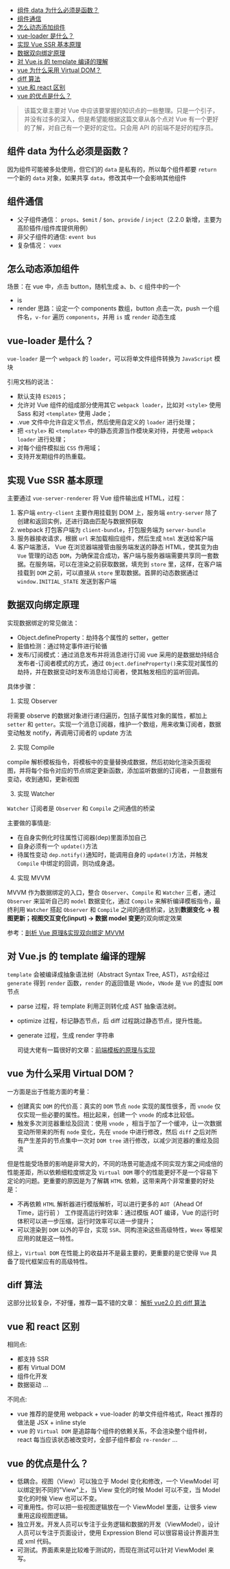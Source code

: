<!-- @import "[TOC]" {cmd="toc" depthFrom=1 depthTo=6 orderedList=false} -->

<!-- code_chunk_output -->

* [组件 data 为什么必须是函数？](#组件-data-为什么必须是函数)
* [组件通信](#组件通信)
* [怎么动态添加组件](#怎么动态添加组件)
* [vue-loader 是什么？](#vue-loader-是什么)
* [实现 Vue SSR 基本原理](#实现-vue-ssr-基本原理)
* [数据双向绑定原理](#数据双向绑定原理)
* [对 Vue.js 的 template 编译的理解](#对-vuejs-的-template-编译的理解)
* [vue 为什么采用 Virtual DOM？](#vue-为什么采用-virtual-dom)
* [diff 算法](#diff-算法)
* [vue 和 react 区别](#vue-和-react-区别)
* [vue 的优点是什么？](#vue-的优点是什么)

<!-- /code_chunk_output -->

> 该篇文章主要对 Vue 中应该要掌握的知识点的一些整理。只是一个引子，并没有过多的深入，但是希望能根据这篇文章从各个点对 Vue 有一个更好的了解，对自己有一个更好的定位。只会用 API 的前端不是好的程序员。

## 组件 data 为什么必须是函数？

因为组件可能被多处使用，但它们的 `data` 是私有的，所以每个组件都要 `return` 一个新的 `data` 对象，如果共享 `data`，修改其中一个会影响其他组件

## 组件通信

- 父子组件通信： `props`、`$emit` / `$on`、`provide` / `inject`（2.2.0 新增，主要为高阶插件/组件库提供用例）
- 非父子组件的通信: `event bus`
- 复杂情况： `vuex`

## 怎么动态添加组件

场景：在 vue 中，点击 button，随机生成 a、b、c 组件中的一个

- is
- render
  思路：设定一个 components 数组，button 点击一次，push 一个组件名，`v-for` 遍历 `components`，并用 `is` 或 `render` 动态生成

## vue-loader 是什么？

`vue-loader` 是一个 `webpack` 的 `loader`，可以将单文件组件转换为 `JavaScript` 模块

引用文档的说法：

- 默认支持 `ES2015`；
- 允许对 Vue 组件的组成部分使用其它 `webpack loader`，比如对 `<style>` 使用 Sass 和对 `<template>` 使用 Jade；
- .vue 文件中允许自定义节点，然后使用自定义的 `loader` 进行处理；
- 把 `<style>` 和 `<template>` 中的静态资源当作模块来对待，并使用 `webpack loader` 进行处理；
- 对每个组件模拟出 `CSS` 作用域；
- 支持开发期组件的热重载。

## 实现 Vue SSR 基本原理

主要通过 `vue-server-renderer` 将 Vue 组件输出成 HTML，过程：

1. 客户端 `entry-client` 主要作用挂载到 DOM 上，服务端 `entry-server` 除了创建和返回实例，还进行路由匹配与数据预获取
2. webpack 打包客户端为 `client-bundle`，打包服务端为 `server-bundle`
3. 服务器接收请求，根据 `url` 来加载相应组件，然后生成 `html` 发送给客户端
4. 客户端激活， Vue 在浏览器端接管由服务端发送的静态 HTML，使其变为由 `Vue` 管理的动态 `DOM`，为确保混合成功，客户端与服务器端需要共享同一套数据。在服务端，可以在渲染之前获取数据，填充到 `store` 里，这样，在客户端挂载到 `DOM` 之前，可以直接从 `store` 里取数据。首屏的动态数据通过 `window.INITIAL_STATE` 发送到客户端

## 数据双向绑定原理

实现数据绑定的常见做法：

- Object.defineProperty：劫持各个属性的 setter，getter
- 脏值检测：通过特定事件进行轮循
- 发布/订阅模式：通过消息发布并将消息进行订阅
  vue 采用的是数据劫持结合发布者-订阅者模式的方式，通过 `Object.defineProperty()`来实现对属性的劫持，并在数据变动时发布消息给订阅者，使其触发相应的监听回调。

具体步骤：

1. 实现 Observer

将需要 observe 的数据对象进行递归遍历，包括子属性对象的属性，都加上 `setter` 和 `getter`。实现一个消息订阅器，维护一个数组，用来收集订阅者，数据变动触发 notify，再调用订阅者的 update 方法

2. 实现 Compile

compile 解析模板指令，将模板中的变量替换成数据，然后初始化渲染页面视图，并将每个指令对应的节点绑定更新函数，添加监听数据的订阅者，一旦数据有变动，收到通知，更新视图

3. 实现 Watcher

`Watcher` 订阅者是 `Observer` 和 `Compile` 之间通信的桥梁

主要做的事情是:

- 在自身实例化时往属性订阅器(dep)里面添加自己
- 自身必须有一个 `update()`方法
- 待属性变动 `dep.notify()`通知时，能调用自身的 `update()`方法，并触发 `Compile` 中绑定的回调，则功成身退。

4. 实现 MVVM

MVVM 作为数据绑定的入口，整合 `Observer`、`Compile` 和 `Watcher` 三者，通过 `Observer` 来监听自己的 `model` 数据变化，通过 `Compile` 来解析编译模板指令，最终利用 `Watcher` 搭起 `Observer` 和 `Compile` 之间的通信桥梁，达到**数据变化 -> 视图更新；视图交互变化(input) -> 数据 model 变更**的双向绑定效果

参考：[剖析 Vue 原理&实现双向绑定 MVVM](https://github.com/fyuanfen/learning-vue/tree/master/mvvm)

## 对 Vue.js 的 template 编译的理解

`template` 会被编译成抽象语法树（Abstract Syntax Tree, AST)，`AST`会经过 `generate` 得到 `render` 函数，`render` 的返回值是 `VNode`，`VNode` 是 `Vue` 的虚拟 `DOM` 节点

- parse 过程，将 template 利用正则转化成 AST 抽象语法树。
- optimize 过程，标记静态节点，后 diff 过程跳过静态节点，提升性能。
- generate 过程，生成 render 字符串

  司徒大佬有一篇很好的文章：[前端模板的原理与实现](https://segmentfault.com/a/1190000006990480)

## vue 为什么采用 Virtual DOM？

一方面是出于性能方面的考量：

- 创建真实 `DOM` 的代价高：真实的 `DOM` 节点 `node` 实现的属性很多，而 `vnode` 仅仅实现一些必要的属性。相比起来，创建一个 `vnode` 的成本比较低。
- 触发多次浏览器重绘及回流：使用 `vnode` ，相当于加了一个缓冲，让一次数据变动所带来的所有 `node` 变化，先在 `vnode` 中进行修改，然后 `diff` 之后对所有产生差异的节点集中一次对 `DOM tree` 进行修改，以减少浏览器的重绘及回流

但是性能受场景的影响是非常大的，不同的场景可能造成不同实现方案之间成倍的性能差距，所以依赖细粒度绑定及 `Virtual DOM` 哪个的性能更好不是一个容易下定论的问题。更重要的原因是为了解耦 `HTML` 依赖，这带来两个非常重要的好处是：

- 不再依赖 `HTML` 解析器进行模版解析，可以进行更多的 `AOT`（Ahead Of Time，运行前 ） 工作提高运行时效率：通过模版 AOT 编译，Vue 的运行时体积可以进一步压缩，运行时效率可以进一步提升；
- 可以渲染到 `DOM` 以外的平台，实现 `SSR`、同构渲染这些高级特性，`Weex` 等框架应用的就是这一特性。

综上，`Virtual DOM` 在性能上的收益并不是最主要的，更重要的是它使得 `Vue` 具备了现代框架应有的高级特性。

## diff 算法

这部分比较复杂，不好懂，推荐一篇不错的文章：
[解析 vue2.0 的 diff 算法](https://github.com/fyuanfen/note/blob/master/article/Vue/%E8%AF%A6%E8%A7%A3vue%E7%9A%84diff%E7%AE%97%E6%B3%95.md)

## vue 和 react 区别

相同点:

- 都支持 SSR
- 都有 Virtual DOM
- 组件化开发
- 数据驱动
  ...

不同点:

- vue 推荐的是使用 webpack + vue-loader 的单文件组件格式，React 推荐的做法是 JSX + inline style
- vue 的 `Virtual DOM` 是追踪每个组件的依赖关系，不会渲染整个组件树，react 每当应该状态被改变时，全部子组件都会 `re-render`
  ...

## vue 的优点是什么？

- 低耦合。视图（View）可以独立于 Model 变化和修改，一个 ViewModel 可以绑定到不同的"View"上，当 View 变化的时候 Model 可以不变，当 Model 变化的时候 View 也可以不变。
- 可重用性。你可以把一些视图逻辑放在一个 ViewModel 里面，让很多 view 重用这段视图逻辑。
- 独立开发。开发人员可以专注于业务逻辑和数据的开发（ViewModel），设计人员可以专注于页面设计，使用 Expression Blend 可以很容易设计界面并生成 xml 代码。
- 可测试。界面素来是比较难于测试的，而现在测试可以针对 ViewModel 来写。
